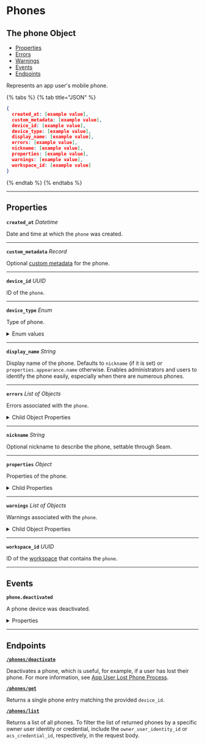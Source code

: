 # Phones

## The phone Object

- [Properties](./#Properties)
- [Errors](./#Errors)
- [Warnings](./#Warnings)
- [Events](./#Events)
- [Endpoints](./#Endpoints)


Represents an app user's mobile phone.

{% tabs %}
{% tab title="JSON" %}
```json
{
  created_at: [example value],
  custom_metadata: [example value],
  device_id: [example value],
  device_type: [example value],
  display_name: [example value],
  errors: [example value],
  nickname: [example value],
  properties: [example value],
  warnings: [example value],
  workspace_id: [example value]
}
```
{% endtab %}
{% endtabs %}

---

## Properties

**`created_at`** *Datetime*

Date and time at which the `phone` was created.


---

**`custom_metadata`** *Record*

Optional [custom metadata](../../core-concepts/devices/adding-custom-metadata-to-a-device.md) for the phone.


---

**`device_id`** *UUID*

ID of the `phone`.


---

**`device_type`** *Enum*

Type of phone.

<details>

<summary>Enum values</summary>

- `ios_phone`
- `android_phone`
</details>


---

**`display_name`** *String*

Display name of the phone. Defaults to `nickname` (if it is set) or `properties.appearance.name` otherwise. Enables administrators and users to identify the phone easily, especially when there are numerous phones.


---

**`errors`** *List* *of Objects*

Errors associated with the `phone`.

<details>

<summary>Child Object Properties</summary>

- <strong><code>error_code</code></strong> <i>String</i>



- <strong><code>message</code></strong> <i>String</i>


</details>


---

**`nickname`** *String*

Optional nickname to describe the phone, settable through Seam.


---

**`properties`** *Object*

Properties of the phone.

<details>

<summary>Child Properties</summary>

- <strong><code>assa_abloy_credential_service_metadata</code></strong> <i>Object</i>

  ASSA ABLOY Credential Service metadata for the phone.



- <strong><code>assa_abloy_credential_service_metadata.endpoints</code></strong> <i>List</i> <i>of Objects</i>

  Endpoints associated with the phone.


- <strong><code>endpoint_id</code></strong> <i>String</i>

  ID of the associated endpoint.



- <strong><code>is_active</code></strong> <i>Boolean</i>

  Indicated whether the endpoint is active.




- <strong><code>assa_abloy_credential_service_metadata.has_active_endpoint</code></strong> <i>Boolean</i>

  Indicates whether the credential service has active endpoints associated with the phone.



- <strong><code>salto_space_credential_service_metadata</code></strong> <i>Object</i>

  Salto Space credential service metadata for the phone.



- <strong><code>salto_space_credential_service_metadata.has_active_phone</code></strong> <i>Boolean</i>

  Indicates whether the credential service has an active associated phone.


</details>


---

**`warnings`** *List* *of Objects*

Warnings associated with the `phone`.

<details>

<summary>Child Object Properties</summary>

- <strong><code>message</code></strong> <i>String</i>



- <strong><code>warning_code</code></strong> <i>String</i>


</details>


---

**`workspace_id`** *UUID*

ID of the [workspace](../../core-concepts/workspaces/README.md) that contains the `phone`.


---


## Events

**`phone.deactivated`**

A phone device was deactivated.

<details>

<summary>Properties</summary>

- <strong><code>created_at</code></strong> <i>Datetime</i>

  Date and time at which the event was created.



- <strong><code>device_id</code></strong> <i>UUID</i>

  ID of the [device](../../core-concepts/devices/README.md).



- <strong><code>event_id</code></strong> <i>UUID</i>

  ID of the event.



- <strong><code>event_type</code></strong> <i>String</i>



- <strong><code>occurred_at</code></strong> <i>Datetime</i>

  Date and time at which the event occurred.



- <strong><code>workspace_id</code></strong> <i>UUID</i>

  ID of the [workspace](../../core-concepts/workspaces/README.md).


</details>

---

## Endpoints


[**`/phones/deactivate`**](./deactivate.md)

Deactivates a phone, which is useful, for example, if a user has lost their phone. For more information, see [App User Lost Phone Process](../../capability-guides/mobile-access/managing-phones-for-a-user-identity.md#app-user-lost-phone-process).


[**`/phones/get`**](./get.md)

Returns a single phone entry matching the provided `device_id`.


[**`/phones/list`**](./list.md)

Returns a list of all phones. To filter the list of returned phones by a specific owner user identity or credential, include the `owner_user_identity_id` or `acs_credential_id`, respectively, in the request body.


